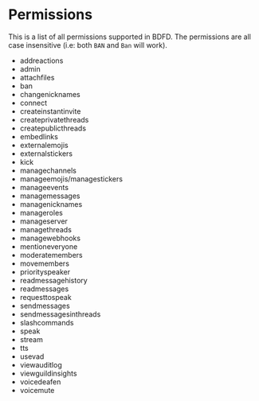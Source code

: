 # Permissions
This is a list of all permissions supported in BDFD. The permissions are all case insensitive (i.e: both `BAN` and `Ban` will work).  

- addreactions
- admin
- attachfiles
- ban
- changenicknames
- connect
- createinstantinvite
- createprivatethreads
- createpublicthreads
- embedlinks
- externalemojis
- externalstickers
- kick
- managechannels
- manageemojis/managestickers
- manageevents
- managemessages
- managenicknames
- manageroles
- manageserver
- managethreads
- managewebhooks
- mentioneveryone
- moderatemembers
- movemembers
- priorityspeaker
- readmessagehistory
- readmessages
- requesttospeak
- sendmessages
- sendmessagesinthreads
- slashcommands
- speak
- stream
- tts
- usevad
- viewauditlog
- viewguildinsights
- voicedeafen
- voicemute
